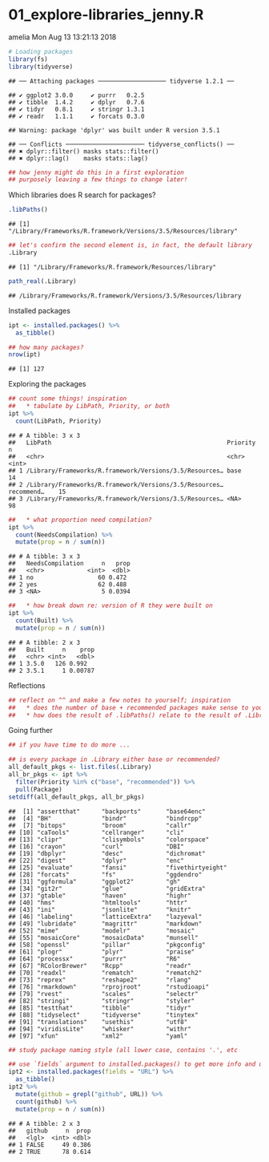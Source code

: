 01\_explore-libraries\_jenny.R
================
amelia
Mon Aug 13 13:21:13 2018

``` r
# Loading packages
library(fs)
library(tidyverse)
```

    ## ── Attaching packages ─────────────────── tidyverse 1.2.1 ──

    ## ✔ ggplot2 3.0.0     ✔ purrr   0.2.5
    ## ✔ tibble  1.4.2     ✔ dplyr   0.7.6
    ## ✔ tidyr   0.8.1     ✔ stringr 1.3.1
    ## ✔ readr   1.1.1     ✔ forcats 0.3.0

    ## Warning: package 'dplyr' was built under R version 3.5.1

    ## ── Conflicts ────────────────────── tidyverse_conflicts() ──
    ## ✖ dplyr::filter() masks stats::filter()
    ## ✖ dplyr::lag()    masks stats::lag()

``` r
## how jenny might do this in a first exploration
## purposely leaving a few things to change later!
```

Which libraries does R search for packages?

``` r
.libPaths()
```

    ## [1] "/Library/Frameworks/R.framework/Versions/3.5/Resources/library"

``` r
## let's confirm the second element is, in fact, the default library
.Library
```

    ## [1] "/Library/Frameworks/R.framework/Resources/library"

``` r
path_real(.Library)
```

    ## /Library/Frameworks/R.framework/Versions/3.5/Resources/library

Installed packages

``` r
ipt <- installed.packages() %>%
  as_tibble()

## how many packages?
nrow(ipt)
```

    ## [1] 127

Exploring the packages

``` r
## count some things! inspiration
##   * tabulate by LibPath, Priority, or both
ipt %>%
  count(LibPath, Priority)
```

    ## # A tibble: 3 x 3
    ##   LibPath                                                 Priority       n
    ##   <chr>                                                   <chr>      <int>
    ## 1 /Library/Frameworks/R.framework/Versions/3.5/Resources… base          14
    ## 2 /Library/Frameworks/R.framework/Versions/3.5/Resources… recommend…    15
    ## 3 /Library/Frameworks/R.framework/Versions/3.5/Resources… <NA>          98

``` r
##   * what proportion need compilation?
ipt %>%
  count(NeedsCompilation) %>%
  mutate(prop = n / sum(n))
```

    ## # A tibble: 3 x 3
    ##   NeedsCompilation     n   prop
    ##   <chr>            <int>  <dbl>
    ## 1 no                  60 0.472 
    ## 2 yes                 62 0.488 
    ## 3 <NA>                 5 0.0394

``` r
##   * how break down re: version of R they were built on
ipt %>%
  count(Built) %>%
  mutate(prop = n / sum(n))
```

    ## # A tibble: 2 x 3
    ##   Built     n    prop
    ##   <chr> <int>   <dbl>
    ## 1 3.5.0   126 0.992  
    ## 2 3.5.1     1 0.00787

Reflections

``` r
## reflect on ^^ and make a few notes to yourself; inspiration
##   * does the number of base + recommended packages make sense to you?
##   * how does the result of .libPaths() relate to the result of .Library?
```

Going further

``` r
## if you have time to do more ...

## is every package in .Library either base or recommended?
all_default_pkgs <- list.files(.Library)
all_br_pkgs <- ipt %>%
  filter(Priority %in% c("base", "recommended")) %>%
  pull(Package)
setdiff(all_default_pkgs, all_br_pkgs)
```

    ##  [1] "assertthat"      "backports"       "base64enc"      
    ##  [4] "BH"              "bindr"           "bindrcpp"       
    ##  [7] "bitops"          "broom"           "callr"          
    ## [10] "caTools"         "cellranger"      "cli"            
    ## [13] "clipr"           "clisymbols"      "colorspace"     
    ## [16] "crayon"          "curl"            "DBI"            
    ## [19] "dbplyr"          "desc"            "dichromat"      
    ## [22] "digest"          "dplyr"           "enc"            
    ## [25] "evaluate"        "fansi"           "fivethirtyeight"
    ## [28] "forcats"         "fs"              "ggdendro"       
    ## [31] "ggformula"       "ggplot2"         "gh"             
    ## [34] "git2r"           "glue"            "gridExtra"      
    ## [37] "gtable"          "haven"           "highr"          
    ## [40] "hms"             "htmltools"       "httr"           
    ## [43] "ini"             "jsonlite"        "knitr"          
    ## [46] "labeling"        "latticeExtra"    "lazyeval"       
    ## [49] "lubridate"       "magrittr"        "markdown"       
    ## [52] "mime"            "modelr"          "mosaic"         
    ## [55] "mosaicCore"      "mosaicData"      "munsell"        
    ## [58] "openssl"         "pillar"          "pkgconfig"      
    ## [61] "plogr"           "plyr"            "praise"         
    ## [64] "processx"        "purrr"           "R6"             
    ## [67] "RColorBrewer"    "Rcpp"            "readr"          
    ## [70] "readxl"          "rematch"         "rematch2"       
    ## [73] "reprex"          "reshape2"        "rlang"          
    ## [76] "rmarkdown"       "rprojroot"       "rstudioapi"     
    ## [79] "rvest"           "scales"          "selectr"        
    ## [82] "stringi"         "stringr"         "styler"         
    ## [85] "testthat"        "tibble"          "tidyr"          
    ## [88] "tidyselect"      "tidyverse"       "tinytex"        
    ## [91] "translations"    "usethis"         "utf8"           
    ## [94] "viridisLite"     "whisker"         "withr"          
    ## [97] "xfun"            "xml2"            "yaml"

``` r
## study package naming style (all lower case, contains '.', etc

## use `fields` argument to installed.packages() to get more info and use it!
ipt2 <- installed.packages(fields = "URL") %>%
  as_tibble()
ipt2 %>%
  mutate(github = grepl("github", URL)) %>%
  count(github) %>%
  mutate(prop = n / sum(n))
```

    ## # A tibble: 2 x 3
    ##   github     n  prop
    ##   <lgl>  <int> <dbl>
    ## 1 FALSE     49 0.386
    ## 2 TRUE      78 0.614
